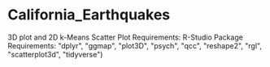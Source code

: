# California_Earthquakes
3D plot and 2D k-Means Scatter Plot 
Requirements: R-Studio 
Package Requirements: "dplyr", "ggmap", "plot3D", "psych", "qcc", "reshape2", "rgl", "scatterplot3d", "tidyverse") 
